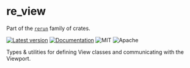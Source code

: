 # re_view

Part of the [`rerun`](https://github.com/rerun-io/rerun) family of crates.

[![Latest version](https://img.shields.io/crates/v/re_view.svg)](https://crates.io/crates/re_view)
[![Documentation](https://docs.rs/re_view/badge.svg)](https://docs.rs/re_view)
![MIT](https://img.shields.io/badge/license-MIT-blue.svg)
![Apache](https://img.shields.io/badge/license-Apache-blue.svg)

Types & utilities for defining View classes and communicating with the Viewport.
